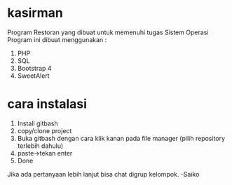 # kasirman
Program Restoran yang dibuat untuk memenuhi tugas Sistem Operasi
Program ini dibuat menggunakan :
1. PHP
2. SQL
3. Bootstrap 4
4. SweetAlert

# cara instalasi
1. Install gitbash
2. copy/clone project
3. Buka gitbash dengan cara klik kanan pada file manager (pilih repository terlebih dahulu)
4. paste->tekan enter
5. Done

Jika ada pertanyaan lebih lanjut bisa chat digrup kelompok.
-Saiko
